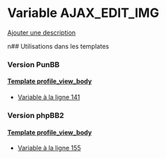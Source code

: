 # Variable AJAX_EDIT_IMG
[Ajouter une description](https://fa-tvars.appspot.com/AJAX_EDIT_IMG)

n## Utilisations dans les templates

### Version PunBB

#### [Template profile_view_body](punbb/profile_view_body.md)
* [Variable à la ligne 141](../punbb/profile_view_body.tpl#L141)

### Version phpBB2

#### [Template profile_view_body](subsilver/profile_view_body.md)
* [Variable à la ligne 155](../subsilver/profile_view_body.tpl#L155)